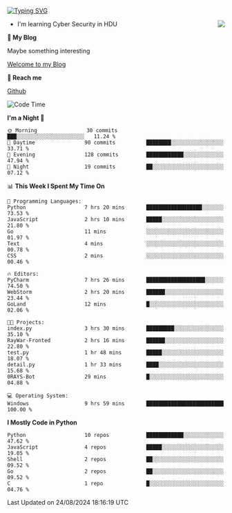 [![Typing SVG](https://readme-typing-svg.herokuapp.com?font=Fira+Code&pause=1000&random=false&width=450&height=60&lines=Hello+%F0%9F%91%8B%F0%9F%8F%BB;I'm+JBNRZ)](https://git.io/typing-svg)

<a href="#">
  <img align="right" src="https://github-readme-stats.vercel.app/api?username=JBNRZ&show_icons=true&bg_color=15,f2f7fd,E0EAFC" />
</a>

- I'm learning Cyber Security in HDU

 **🌱 My Blog**

Maybe something interesting

[Welcome to my Blog](https://jbnrz.com.cn/)

 **💬 Reach me** 

[Github](https://github.com/JBNRZ)


<!--START_SECTION:waka-->
![Code Time](http://img.shields.io/badge/Code%20Time-640%20hrs%2011%20mins-blue)

**I'm a Night 🦉** 

```text
🌞 Morning                30 commits          ███░░░░░░░░░░░░░░░░░░░░░░   11.24 % 
🌆 Daytime                90 commits          ████████░░░░░░░░░░░░░░░░░   33.71 % 
🌃 Evening                128 commits         ████████████░░░░░░░░░░░░░   47.94 % 
🌙 Night                  19 commits          ██░░░░░░░░░░░░░░░░░░░░░░░   07.12 % 
```


📊 **This Week I Spent My Time On** 

```text
💬 Programming Languages: 
Python                   7 hrs 20 mins       ██████████████████░░░░░░░   73.53 % 
JavaScript               2 hrs 10 mins       █████░░░░░░░░░░░░░░░░░░░░   21.80 % 
Go                       11 mins             ░░░░░░░░░░░░░░░░░░░░░░░░░   01.97 % 
Text                     4 mins              ░░░░░░░░░░░░░░░░░░░░░░░░░   00.78 % 
CSS                      2 mins              ░░░░░░░░░░░░░░░░░░░░░░░░░   00.46 % 

🔥 Editors: 
PyCharm                  7 hrs 26 mins       ███████████████████░░░░░░   74.50 % 
WebStorm                 2 hrs 20 mins       ██████░░░░░░░░░░░░░░░░░░░   23.44 % 
GoLand                   12 mins             █░░░░░░░░░░░░░░░░░░░░░░░░   02.06 % 

🐱‍💻 Projects: 
index.py                 3 hrs 30 mins       █████████░░░░░░░░░░░░░░░░   35.10 % 
RayWar-Fronted           2 hrs 16 mins       ██████░░░░░░░░░░░░░░░░░░░   22.80 % 
test.py                  1 hr 48 mins        █████░░░░░░░░░░░░░░░░░░░░   18.07 % 
detail.py                1 hr 33 mins        ████░░░░░░░░░░░░░░░░░░░░░   15.68 % 
0RAYS-Bot                29 mins             █░░░░░░░░░░░░░░░░░░░░░░░░   04.88 % 

💻 Operating System: 
Windows                  9 hrs 59 mins       █████████████████████████   100.00 % 
```

**I Mostly Code in Python** 

```text
Python                   10 repos            ████████████░░░░░░░░░░░░░   47.62 % 
JavaScript               4 repos             █████░░░░░░░░░░░░░░░░░░░░   19.05 % 
Shell                    2 repos             ██░░░░░░░░░░░░░░░░░░░░░░░   09.52 % 
Go                       2 repos             ██░░░░░░░░░░░░░░░░░░░░░░░   09.52 % 
C                        1 repo              █░░░░░░░░░░░░░░░░░░░░░░░░   04.76 % 
```




 Last Updated on 24/08/2024 18:16:19 UTC
<!--END_SECTION:waka-->
